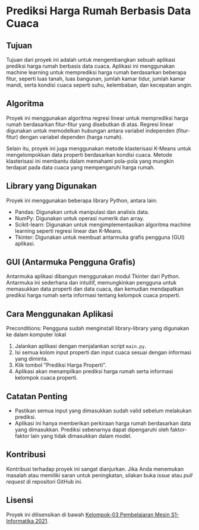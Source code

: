 # Prediksi Harga Rumah Berbasis Data Cuaca

## Tujuan
Tujuan dari proyek ini adalah untuk mengembangkan sebuah aplikasi prediksi harga rumah berbasis data cuaca. Aplikasi ini menggunakan machine learning untuk memprediksi harga rumah berdasarkan beberapa fitur, seperti luas tanah, luas bangunan, jumlah kamar tidur, jumlah kamar mandi, serta kondisi cuaca seperti suhu, kelembaban, dan kecepatan angin.

## Algoritma
Proyek ini menggunakan algoritma regresi linear untuk memprediksi harga rumah berdasarkan fitur-fitur yang disebutkan di atas. Regresi linear digunakan untuk memodelkan hubungan antara variabel independen (fitur-fitur) dengan variabel dependen (harga rumah).

Selain itu, proyek ini juga menggunakan metode klasterisasi K-Means untuk mengelompokkan data properti berdasarkan kondisi cuaca. Metode klasterisasi ini membantu dalam memahami pola-pola yang mungkin terdapat pada data cuaca yang mempengaruhi harga rumah.

## Library yang Digunakan
Proyek ini menggunakan beberapa library Python, antara lain:
- Pandas: Digunakan untuk manipulasi dan analisis data.
- NumPy: Digunakan untuk operasi numerik dan array.
- Scikit-learn: Digunakan untuk mengimplementasikan algoritma machine learning seperti regresi linear dan K-Means.
- Tkinter: Digunakan untuk membuat antarmuka grafis pengguna (GUI) aplikasi.

## GUI (Antarmuka Pengguna Grafis)
Antarmuka aplikasi dibangun menggunakan modul Tkinter dari Python. Antarmuka ini sederhana dan intuitif, memungkinkan pengguna untuk memasukkan data properti dan data cuaca, dan kemudian mendapatkan prediksi harga rumah serta informasi tentang kelompok cuaca properti.

## Cara Menggunakan Aplikasi
Preconditions: Pengguna sudah menginstall library-library yang digunakan ke dalam komputer lokal

1. Jalankan aplikasi dengan menjalankan script `main.py`.
2. Isi semua kolom input properti dan input cuaca sesuai dengan informasi yang diminta.
3. Klik tombol "Prediksi Harga Properti".
4. Aplikasi akan menampilkan prediksi harga rumah serta informasi kelompok cuaca properti.

## Catatan Penting
- Pastikan semua input yang dimasukkan sudah valid sebelum melakukan prediksi.
- Aplikasi ini hanya memberikan perkiraan harga rumah berdasarkan data yang dimasukkan. Prediksi sebenarnya dapat dipengaruhi oleh faktor-faktor lain yang tidak dimasukkan dalam model.

## Kontribusi
Kontribusi terhadap proyek ini sangat dianjurkan. Jika Anda menemukan masalah atau memiliki saran untuk peningkatan, silakan buka *issue* atau *pull request* di repositori GitHub ini.

## Lisensi
Proyek ini dilisensikan di bawah [Kelompok-03 Pembelajaran Mesin S1-Informatika 2021](LICENSE).
